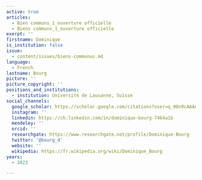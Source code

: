 ```yaml
---
active: true
articles:
  - Bien communs_1_ouverture officielle
  - Biens communs_1_ouverture officielle
exerpt: ''
firstname: Dominique
is_institution: false
issue:
  - content/issues/biens-communus.md
language:
  - French
lastname: Bourg
picture: ''
picture_copyright: ''
positions_and_institutions:
  - institution: Université de Lausanne, Suisse
social_channels:
  google_scholar: https://scholar.google.com/citations?user=q_0On9cAAAAJ&hl=fr
  instagram: ''
  linkedin: https://ch.linkedin.com/in/dominique-bourg-7464a1b
  mendeley: ''
  orcid: ''
  researchgate: https://www.researchgate.net/profile/Dominique-Bourg
  twitter: '@bourg_d'
  website: ''
  wikipedia: https://fr.wikipedia.org/wiki/Dominique_Bourg
years:
  - 2023

---
```

